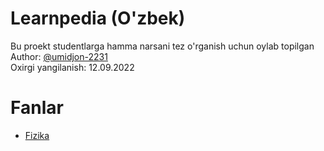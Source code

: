 # Learnpedia (O'zbek)
Bu proekt studentlarga hamma narsani tez o'rganish uchun oylab topilgan
Author: [@umidjon-2231](https://github.com/umidjon-2231)\
Oxirgi yangilanish: 12.09.2022
# Fanlar
* [Fizika](./fizika/README.md)
